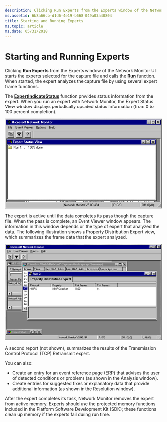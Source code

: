 ```yaml
---
description: Clicking Run Experts from the Experts window of the Network Monitor UI starts the experts selected for the capture file and calls the Run function. When started, the expert analyzes the capture file by using several expert frame functions.
ms.assetid: 6b8a66cb-d1d6-4e19-b668-049a03a40804
title: Starting and Running Experts
ms.topic: article
ms.date: 05/31/2018
---
```


# Starting and Running Experts

Clicking **Run Experts** from the Experts window of the Network Monitor UI starts the experts selected for the capture file and calls the [**Run**](run.md) function. When started, the expert analyzes the capture file by using several expert frame functions.

The [**ExpertIndicateStatus**](expertindicatestatus.md) function provides status information from the expert. When you run an expert with Network Monitor, the Expert Status View window displays periodically updated status information (from 0 to 100 percent completion).

![expert status view window](images/exview.png)

The expert is active until the data completes its pass though the capture file. When the pass is complete, an Event Viewer window appears. The information in this window depends on the type of expert that analyzed the data. The following illustration shows a Property Distribution Expert view, which summarizes the frame data that the expert analyzed.

![property distribution expert view](images/exview1.png)

A second report (not shown), summarizes the results of the Transmission Control Protocol (TCP) Retransmit expert.

You can also:

-   Create an entry for an event reference page (ERP) that advises the user of detected conditions or problems (as shown in the Analysis window).
-   Create entries for suggested fixes or explanatory data that provide additional information (as shown in the Resolution window).

After the expert completes its task, Network Monitor removes the expert from active memory. Experts should use the protected memory functions included in the Platform Software Development Kit (SDK); these functions clean up memory if the experts fail during run time.

 

 



